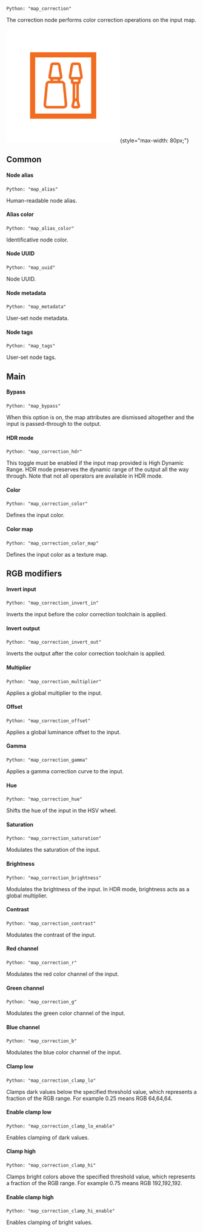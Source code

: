`Python: "map_correction"`

The correction node performs color correction operations on the input map.

![Icon](map_correction_swatch.png "Icon"){style="max-width: 80px;"}

## Common

#### Node alias
`Python: "map_alias"`

Human-readable node alias.

#### Alias color
`Python: "map_alias_color"`

Identificative node color.

#### Node UUID
`Python: "map_uuid"`

Node UUID.

#### Node metadata
`Python: "map_metadata"`

User-set node metadata.

#### Node tags
`Python: "map_tags"`

User-set node tags.

## Main

#### Bypass
`Python: "map_bypass"`

When this option is on, the map attributes are dismissed altogether and the input is passed-through to the output.

#### HDR mode
`Python: "map_correction_hdr"`

This toggle must be enabled if the input map provided is High Dynamic Range. HDR mode preserves the dynamic range of the output all the way through. Note that not all operators are available in HDR mode.

#### Color
`Python: "map_correction_color"`

Defines the input color.

#### Color map
`Python: "map_correction_color_map"`

Defines the input color as a texture map.

## RGB modifiers

#### Invert input
`Python: "map_correction_invert_in"`

Inverts the input before the color correction toolchain is applied.

#### Invert output
`Python: "map_correction_invert_out"`

Inverts the output after the color correction toolchain is applied.

#### Multiplier
`Python: "map_correction_multiplier"`

Applies a global multiplier to the input.

#### Offset
`Python: "map_correction_offset"`

Applies a global luminance offset to the input.

#### Gamma
`Python: "map_correction_gamma"`

Applies a gamma correction curve to the input.

#### Hue
`Python: "map_correction_hue"`

Shifts the hue of the input in the HSV wheel.

#### Saturation
`Python: "map_correction_saturation"`

Modulates the saturation of the input.

#### Brightness
`Python: "map_correction_brightness"`

Modulates the brightness of the input. In HDR mode, brightness acts as a global multiplier.

#### Contrast
`Python: "map_correction_contrast"`

Modulates the contrast of the input.

#### Red channel
`Python: "map_correction_r"`

Modulates the red color channel of the input.

#### Green channel
`Python: "map_correction_g"`

Modulates the green color channel of the input.

#### Blue channel
`Python: "map_correction_b"`

Modulates the blue color channel of the input.

#### Clamp low
`Python: "map_correction_clamp_lo"`

Clamps dark values below the specified threshold value, which represents a fraction of the RGB range. For example 0.25 means RGB 64,64,64.

#### Enable clamp low
`Python: "map_correction_clamp_lo_enable"`

Enables clamping of dark values.

#### Clamp high
`Python: "map_correction_clamp_hi"`

Clamps bright colors above the specified threshold value, which represents a fraction of the RGB range. For example 0.75 means RGB 192,192,192.

#### Enable clamp high
`Python: "map_correction_clamp_hi_enable"`

Enables clamping of bright values.

